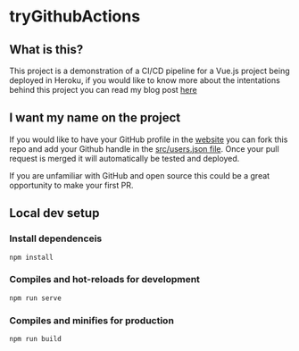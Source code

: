 # tryGithubActions

## What is this?

This project is a demonstration of a CI/CD pipeline for a Vue.js project being deployed in Heroku, if you would like to know more about the intentations behind this project you can read my blog post [here](https://medium.com/@pedsm)

## I want my name on the project

If you would like to have your GitHub profile in the [website](https://try-github-action.herokuapp.com/) you can fork this repo and add your Github handle in the [src/users.json file](src/users.json). Once your pull request is merged it will automatically be tested and deployed.

If you are unfamiliar with GitHub and open source this could be a great opportunity to make your first PR.

## Local dev setup

### Install dependenceis
```
npm install
```

### Compiles and hot-reloads for development
```
npm run serve
```

### Compiles and minifies for production
```
npm run build
```